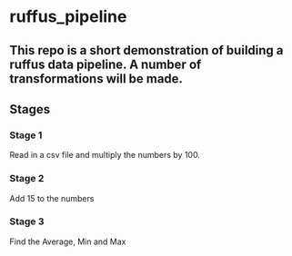 # ruffus_pipeline

## This repo is a short demonstration of building a ruffus data pipeline.  A number of transformations will be made.

## Stages

### Stage 1
Read in a csv file and multiply the numbers by 100.

### Stage 2
Add 15 to the numbers

### Stage 3
Find the Average, Min and Max
